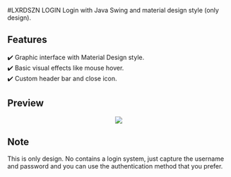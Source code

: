 #LXRDSZN LOGIN
Login with Java Swing and material design style (only design).

## Features
✔️ Graphic interface with Material Design style.\
✔️ Basic visual effects like mouse hover.\
✔️ Custom header bar and close icon.

## Preview

<p align="center">
  <kbd>
    <img src="https://i.ibb.co/DgwwkBw/loginnew.png"></img>
  </kbd>
</p>

## Note
This is only design. No contains a login system, just capture the username and password and you can use the authentication method that you prefer.
